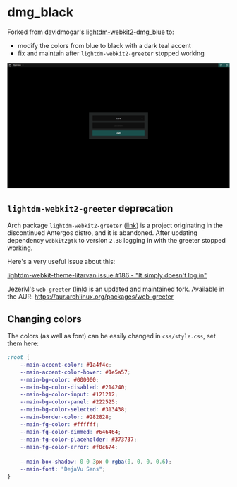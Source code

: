 # dmg_black

Forked from davidmogar's [lightdm-webkit2-dmg_blue](https://github.com/davidmogar/lightdm-webkit2-dmg_blue) to:
* modify the colors from blue to black with a dark teal accent 
* fix and maintain after `lightdm-webkit2-greeter` stopped working

![screenshot](screenshot.png)

## `lightdm-webkit2-greeter` deprecation

Arch package `lightdm-webkit2-greeter` ([link](https://github.com/Antergos/web-greeter)) is a project originating in the discontinued Antergos distro, and it is abandoned. After updating dependency `webkit2gtk` to version `2.38` logging in with the greeter stopped working.

Here's a very useful issue about this:

[lightdm-webkit-theme-litarvan issue #186 - "It simply doesn't log in"](https://github.com/Litarvan/lightdm-webkit-theme-litarvan/issues/186)

JezerM's `web-greeter` ([link](https://github.com/jezerm/web-greeter)) is an updated and maintained fork. Available in the AUR: https://aur.archlinux.org/packages/web-greeter 

## Changing colors

The colors (as well as font) can be easily changed in `css/style.css`, set them here:

```css
:root {
    --main-accent-color: #1a4f4c;
    --main-accent-color-hover: #1e5a57;
    --main-bg-color: #000000;
    --main-bg-color-disabled: #214240;
    --main-bg-color-input: #121212;
    --main-bg-color-panel: #222525;
    --main-bg-color-selected: #313438;
    --main-border-color: #282828;
    --main-fg-color: #ffffff;
    --main-fg-color-dimmed: #646464;
    --main-fg-color-placeholder: #373737;
    --main-fg-color-error: #f0c674;

    --main-box-shadow: 0 0 3px 0 rgba(0, 0, 0, 0.6);
    --main-font: "DejaVu Sans";
}
```
